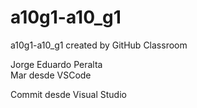 # a10g1-a10_g1

a10g1-a10_g1 created by GitHub Classroom

Jorge Eduardo Peralta
<br>
Mar desde VSCode

Commit desde Visual Studio
